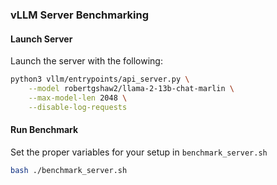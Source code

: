 ### vLLM Server Benchmarking

#### Launch Server

Launch the server with the following:

```bash
python3 vllm/entrypoints/api_server.py \
    --model robertgshaw2/llama-2-13b-chat-marlin \
    --max-model-len 2048 \
    --disable-log-requests
```

#### Run Benchmark

Set the proper variables for your setup in `benchmark_server.sh`

```bash
bash ./benchmark_server.sh
```
